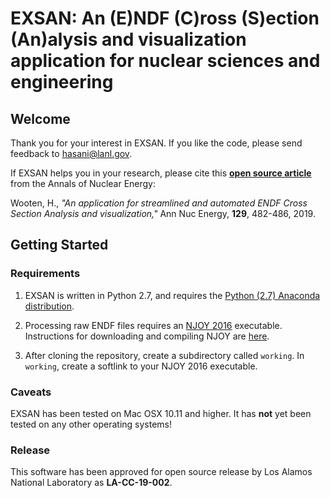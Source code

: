 # EXSAN: An (E)NDF (C)ross (S)ection (An)alysis and visualization application for nuclear sciences and engineering

## Welcome

Thank you for your interest in EXSAN. If you like the code, please send feedback to hasani@lanl.gov.

If EXSAN helps you in your research, please cite this [**open source article**](https://goo.gl/MPt6eY) from the Annals of Nuclear Energy:

Wooten, H., *"An application for streamlined and automated ENDF Cross Section Analysis and visualization,"* Ann Nuc Energy,     **129**, 482-486, 2019.


## Getting Started

### Requirements
1. EXSAN is written in Python 2.7, and requires the [Python (2.7) Anaconda distribution](https://www.anaconda.com/distribution/).

2. Processing raw ENDF files requires an [NJOY 2016](https://www.njoy21.io/NJOY2016/) executable. Instructions for downloading and compiling NJOY are [here](http://www.njoy21.io/Build/index.html).

3. After cloning the repository, create a subdirectory called `working`.  In `working`, create a softlink to your NJOY 2016 executable.

### Caveats
EXSAN has been tested on Mac OSX 10.11 and higher. It has **not** yet been tested on any other operating systems!

### Release
This software has been approved for open source release by Los Alamos National Laboratory as **LA-CC-19-002**.
